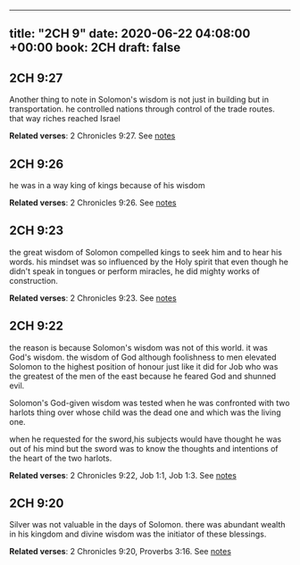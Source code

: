 
---
title: "2CH 9"
date: 2020-06-22 04:08:00 +00:00
book: 2CH
draft: false
---

## 2CH 9:27

Another thing to note in Solomon's wisdom is not just in building but in transportation. he controlled nations through control of the trade routes. that way riches reached Israel

**Related verses**: 2 Chronicles 9:27. See [notes](https://my.bible.com/notes/3457305062459301948)


## 2CH 9:26

he was in a way king of kings because of his wisdom

**Related verses**: 2 Chronicles 9:26. See [notes](https://my.bible.com/notes/3457304248890155063)


## 2CH 9:23

the great wisdom of Solomon compelled kings to seek him and to hear his words. his mindset was so influenced by the Holy spirit that even though he didn't speak in tongues or perform miracles, he did mighty works of construction.

**Related verses**: 2 Chronicles 9:23. See [notes](https://my.bible.com/notes/3457303319549829163)


## 2CH 9:22

the reason is because Solomon's wisdom was not of this world. it was God's wisdom. the wisdom of God although foolishness to men elevated Solomon to the highest position of honour just like it did for Job who was the greatest of the men of the east because he feared God and shunned evil.

Solomon's God-given wisdom was tested when he was confronted with two harlots thing over whose child was the dead one and which was the living one.

when he requested for the sword,his subjects would have thought he was out of his mind but the sword was to know the thoughts and intentions of the heart of the two harlots.

**Related verses**: 2 Chronicles 9:22, Job 1:1, Job 1:3. See [notes](https://my.bible.com/notes/3457301328102678541)


## 2CH 9:20

Silver was not valuable in the days of Solomon. there was abundant wealth in his kingdom and divine wisdom was the initiator of these blessings.

**Related verses**: 2 Chronicles 9:20, Proverbs 3:16. See [notes](https://my.bible.com/notes/3457301330241773582)

